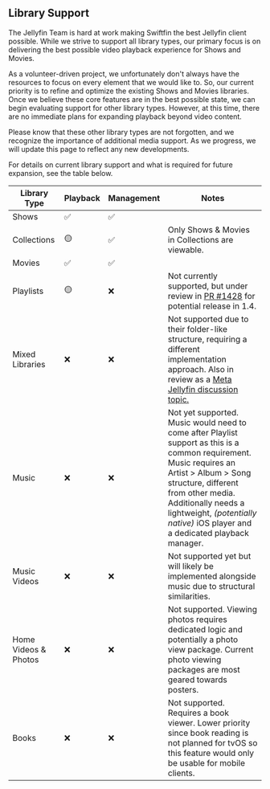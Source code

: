 ## Library Support

The Jellyfin Team is hard at work making Swiftfin the best Jellyfin client possible. While we strive to support all library types, our primary focus is on delivering the best possible video playback experience for Shows and Movies. 

As a volunteer-driven project, we unfortunately don't always have the resources to focus on every element that we would like to. So, our current priority is to refine and optimize the existing Shows and Movies libraries. Once we believe these core features are in the best possible state, we can begin evaluating support for other library types. However, at this time, there are no immediate plans for expanding playback beyond video content.

Please know that these other library types are not forgotten, and we recognize the importance of additional media support. As we progress, we will update this page to reflect any new developments.

For details on current library support and what is required for future expansion, see the table below.

| Library Type          | Playback | Management | Notes |
|-----------------------|-----------|------------|------------------------------------------------------------------------------------------------------------|
| Shows                | ✅         | ✅         | |
| Collections          | 🟡         | ✅         | Only Shows & Movies in Collections are viewable. |
| Movies               | ✅         | ✅         | |
| Playlists            | 🟡         | ❌         | Not currently supported, but under review in [PR #1428](https://github.com/jellyfin/Swiftfin/pull/1428) for potential release in 1.4. |
| Mixed Libraries      | ❌         | ❌         | Not supported due to their folder-like structure, requiring a different implementation approach. Also in review as a [Meta Jellyfin discussion topic.](https://github.com/jellyfin/jellyfin-meta/discussions/46) |
| Music               | ❌         | ❌         | Not yet supported. Music would need to come after Playlist support as this is a common requirement. Music requires an Artist > Album > Song structure, different from other media. Additionally needs a lightweight, *(potentially native)* iOS player and a dedicated playback manager. |
| Music Videos        | ❌         | ❌         | Not supported yet but will likely be implemented alongside music due to structural similarities. |
| Home Videos & Photos | ❌         | ❌         | Not supported. Viewing photos requires dedicated logic and potentially a photo view package. Current photo viewing packages are most geared towards posters. |
| Books               | ❌         | ❌         | Not supported. Requires a book viewer. Lower priority since book reading is not planned for tvOS so this feature would only be usable for mobile clients. |

